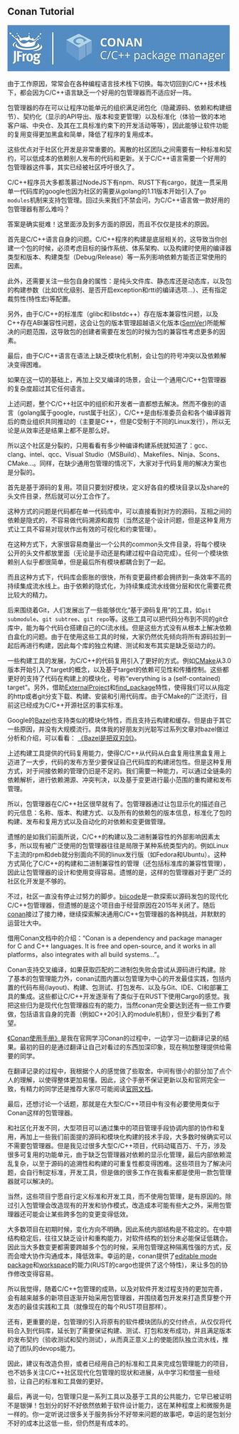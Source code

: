 ## Conan Tutorial

![conan logo](./images/jfrog_conan_logo.png)

由于工作原因，常常会在各种编程语言技术栈下切换。每次切回到C/C++技术栈下，都会因为C/C++语言缺乏一个好用的包管理器而不适应好一阵。

包管理器的存在可以让程序功能单元的组织满足闭包化（隐藏源码、依赖和构建细节）、契约化（显示的API导出、版本和变更管理）以及标准化（体验一致的本地客户端、中央仓、及其在工具标准约束下的开发活动等等），因此能够让软件功能的复用变得更加黑盒和简单，降低了程序的复用成本。

这些优点对于社区化开发是非常重要的。离散的社区团队之间需要有一种标准和契约，可以低成本的依赖别人发布的代码和更新。关于C/C++语言需要一个好用的包管理器这件事，其实已经被社区呼吁很久了。

C/C++程序员大多都羡慕过NodeJS下有npm、RUST下有cargo，就连一贯采用单一代码库的google也因为社区的需要从golang的1.11版本开始引入了`go modules`机制来支持包管理。回过头来我们不禁会问，为C/C++语言做一款好用的包管理器有那么难吗？

答案是确实挺难！这里面涉及到多方面的原因，而且不仅仅是技术的原因。

首先是C/C++语言自身的问题。C/C++程序的构建是底层相关的，这导致当你创建一个包的时候，必须考虑目标的操作系统、体系架构、以及构建时使用的编译器类型和版本、构建类型（Debug/Release）等一系列影响依赖方能否正常使用的因素。

此外，还需要关注一些包自身的属性：是纯头文件库、静态库还是动态库，以及包的构建参数（比如优化级别、是否开启exception和rtti的编译选项...）、还有指定裁剪性(特性宏)等配置。

另外，由于C/C++的标准库（glibc和libstdc++）存在版本兼容性问题，以及C++存在ABI兼容性问题，这会让包的版本管理超越语义化版本([SemVer](https://semver.org/))所能解决的问题范围，这导致包的创建者需要在发包的时候为包的兼容性考虑更多的因素。

最后，由于C/C++语言在语法上缺乏模块化机制，会让包的符号冲突以及依赖解决变得困难。

如果在这一切的基础上，再加上交叉编译的场景，会让一个通用C/C++包管理器的复杂度超过其它任何语言。

上述问题，整个C/C++社区中的组织和开发者一直都想去解决。然而不像别的语言（golang属于google，rust属于社区），C/C++是由标准委员会和各个编译器背后的商业组织共同推动的（主要是C++，但是C受制于不同的Linux发行），所以无论是从效率还是结果上都不是那么好。

所以这个社区是分裂的，只用看看有多少种编译构建系统就知道了：gcc、clang、intel、qcc、Visual Studio（MSBuild）、Makefiles、Ninja、Scons、CMake...。同样，在缺少通用包管理的情况下，大家对于代码复用的解决方案也是分裂的。

首先是基于源码的复用。项目只要划好模块，定义好各自的模块目录以及share的头文件目录，然后就可以分工合作了。

这种方式的问题是代码都在单一代码库中，可以直接看到对方的源码，互相之间的依赖是隐式的，不容易做代码溯源和裁剪（当然这是个设计问题，但是这种复用方式让工具不容易对现状作出有效的可视化和约束管理）。

在这种方式下，大家很容易商量出一个公共的common头文件目录，将每个模块公开的头文件都放里面（无论是手动还是构建过程中自动完成）。任何一个模块依赖别人似乎都很简单，但是最后所有模块都耦合到了一起。

而且这种方式下，代码库会膨胀的很快，所有变更最终都会拥挤到一条效率不高的持续集成流水线上。由于依赖的隐式化，为持续集成流水线做分层和优化需要花费比较大的精力。

后来围绕着Git，人们发展出了一些能够优化“基于源码复用”的工具，如`git submodule`、`git subtree`、`git repo`等。这些工具可以把代码分布到不同的git仓库中，能为每个代码仓搭建自己的CI流水线。但是这些方式没有从根本上解决依赖白盒化的问题。由于在使用这些工具的时候，大家仍然优先倾向将所有源码拉到一起后再进行构建，因此每个库的独立构建、测试和发布其实是缺乏驱动力的。

一些构建工具的发展，为C/C++的代码复用引入了更好的方式。例如[CMake](https://cmake.org/)从3.0版本开始引入了target的概念，以及基于target的依赖可见性和传播控制。这些都更好的支持了代码在构建上的模块化，号称“everything is a (self-contained) target”。另外，借助[ExternalProject](https://cmake.org/cmake/help/latest/module/ExternalProject.html)和[find_package](https://cmake.org/cmake/help/latest/command/find_package.html)特性，使得我们可以从指定的http或者git分支下载、构建、安装和引用代码库。由于CMake的广泛流行，目前这已经成为C/C++开源社区的事实标准。

Google的[Bazel](https://bazel.build/)也支持类似的模块化特性，而且支持云构建和缓存。但是由于其它一些原因，并没有大规模流行。具体我的好朋友刘光聪写过系列文章对bazel做过分析和介绍，可以看看： [《Bazel是把双刃剑》](https://www.jianshu.com/p/ab5ef02bfa2c)。

上述构建工具提供的代码复用能力，使得C/C++从代码从白盒复用往黑盒复用上迈进了一大步，代码的发布方至少要保证自己代码库的构建闭包性。但是这种复用方式，对于间接依赖的管理仍旧是不足的。我们需要一种能力，可以通过全链条的依赖解析，进行依赖溯源、冲突判决，以及基于变更进行最小范围的重构建和发布管理。

所以，包管理器在C/C++社区很早就有了。包管理器通过让包显示化的描述自己的元信息：名称、版本、构建方式、以及所有的依赖包的版本信息，标准化了包的构建、发布和复用方式以及自动化的对依赖和变更做管理。

遗憾的是如我们前面所说，C/C++的构建以及二进制兼容性的外部影响因素太多，所以现有被广泛使用的包管理器往往是局限于某种系统类型内的。例如Linux下主流的rpm和deb就分别面向不同的linux发行版（如Fedora和Ubuntu）。这种方式简化了C/C++的构建和二进制兼容性的管理（还包括标准库的兼容性管理），因此让包管理器的设计和使用变得容易。遗憾的是，这样的包管理器对于更广泛的社区化开发是不够的。

不过，社区一直没有停止过努力的脚步。[biicode](https://biicode.github.io/biicode/)是一款探索以源码发包的现代化C/C++包管理器，但遗憾的是这个项目由于经营原因在2015年关闭了。随后[conan](https://docs.conan.io/en/latest/introduction.html)接过了接力棒，继续探索解决通用C/C++包管理器的各种挑战，并默默的运营壮大中。

借用Conan文档中的介绍：“Conan is a dependency and package manager for C and C++ languages. It is free and open-source, and it works in all platforms，also integrates with all build systems...”。

Conan支持交叉编译，如果获取匹配的二进制包失败会尝试从源码进行构建。除了基本的包管理能力外，conan试图内置以包管理为中心的开发最佳实践，包括内置的代码布局(layout)、构建、包测试、打包发布、以及与Git、IDE、CI和部署工具的集成。这些都让C/C++开发逐渐有了类似于在RUST下使用Cargo的感觉。我把这些归为是现代化包管理器应有的能力，当然conan完全要达到还有一些工作要做，包括语言自身的完善（例如C++20引入的module机制），但至少看到了希望。

[《Conan使用手册》](./SUMMARY.md)是我在官网学习Conan的过程中，一边学习一边翻译记录的结果。最初的目的是通过翻译让自己对看过的东西加深印象，现在稍加整理提供给需要的同学。

在翻译记录的过程中，我根据个人的感觉做了些取舍。中间有很小的部分加了点个人的理解，以使得整体更加易懂。因此，这个手册不保证更新以及和官网完全一致，有精力的同学还是推荐大家尽可能阅读[官网文档](https://docs.conan.io/)。

最后，还想讨论一个话题，那就是在大型C/C++项目中有没有必要使用类似于Conan这样的包管理器。

和社区化开发不同，大型项目可以通过集中的项目管理手段协调内部的协作和复用，再加上一些我们前面提的源码和模块化构建的技术手段，大多数时候确实可以不需要包管理器。但是我见过很多大型C/C++项目，代码动辄百万、千万，涉及很多可复用的功能单元，由于缺乏包管理器对依赖的显示化管理，最后内部依赖混乱复杂，以至于源码的追溯性和构建的可重复性都变得困难。这些项目为了解决问题，会自行制定标准，开发工具，但是做的很多工作在我看来都是使用一款包管理器就可以解决的。

当然，这些项目宁愿自行定义标准和开发工具，而不使用包管理，是有原因的。除过引入包管理会改造现有的开发和协作模式，改造成本可能有些大之外，采用包管理器还可能会让某些跨多包的变更变得低效。

大多数项目在初期时候，变化方向不明确，因此系统内部结构是不稳定的。在中期结构稳定后，往往又缺乏设计和重构能力，对软件结构的划分未必能保证低耦合。因此当大多数变更都需要跨越多个包的时候，采用包管理这种隔离性强的方式，反而会增大协作沟通成本，降低效率。幸运的是，conan提供了[editable mode package](https://docs.conan.io/en/latest/developing_packages/editable_packages.html)和[workspace](https://docs.conan.io/en/latest/developing_packages/workspaces.html)的能力(RUST的cargo也提供了这个特性)，来让多包的协作修改变得容易。

所以我觉得，随着C/C++包管理的成熟，以及对软件开发过程支持的更加完善，会有越来越多的新项目逐渐开始采用包管理器，并围绕着包开发来打造贯穿整个开发态的最佳实践和工具（就像现在的每个RUST项目那样）。

还有，更重要的是，包管理的引入将原有的软件模块团队的交付终点，从仅仅将代码合入到代码库，延长到了需要保证构建、测试、打包和发布成功，并且满足版本的发布契约（验收测试和契约测试），从而真正意义上的使能团队独立流水线，推动了团队的devops能力。

因此，建议有改造负担，或者已经用自己的标准和工具来完成包管理能力的项目，也不妨多关注C/C++社区现代化包管理的现状和进展，从中学习和借鉴一些经验，让自己的标准和工具做的更好。

最后，再说一句，包管理只是一系列工具以及基于工具的公共能力，它早已被证明不是银弹！包划分的好不好依然依赖于软件设计能力，这在某种程度上和微服务是一样的。你一定听说过很多关于服务拆分不好带来问题的故事吧，幸运的是包划分不好的成本比这低一些，但仍然是有成本的。
